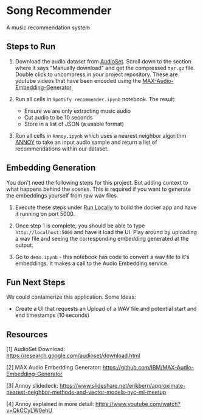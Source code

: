 # Song Recommender

A music recommendation system

## Steps to Run

1. Download the audio dataset from [AudioSet](https://research.google.com/audioset/download.html). Scroll down to the section where it says "Manually download" and get the compressed `tar.gz` file. Double click to uncompress in your project repository. These are youtube videos that have been encoded using the [MAX-Audio-Embedding-Generator](https://github.com/IBM/MAX-Audio-Embedding-Generator). 

2. Run all cells in `Spotify recommender.ipynb` notebook. The result:
	-  Ensure we are only extracting music audio
	-  Cut audio to be 10 seconds
	-  Store in a list of JSON (a usable format)

3. Run all cells in `Annoy.ipynb` which uses a nearest neighbor algorithm [ANNOY](https://github.com/spotify/annoy) to take an input audio sample and return a list of recommendations within our dataset.


## Embedding Generation

You don't need the following steps for this project. But adding context to what happens behind the scenes. This is required if you want to generate the embeddings yourself from raw wav files.

1. Execute these steps under [Run Locally](https://github.com/IBM/MAX-Audio-Embedding-Generator#run-locally) to build the docker app and have it running on port 5000.

2. Once step 1 is complete, you should be able to type `http://localhost:5000` and have it load the UI. Play around by uploading a wav file and seeing the corresponding embedding generated at the output.

3. Go to `demo.ipynb` - this notebook has code to convert a wav file to it's embeddings. It makes a call to the Audio Embedding service.

## Fun Next Steps

We could containerize this application. Some Ideas:
- Create a UI that requests an Upload of a WAV file and potential start and end timestamps (10 seconds)

## Resources

[1] AudioSet Download: https://research.google.com/audioset/download.html

[2] MAX Audio Embedding Generator: https://github.com/IBM/MAX-Audio-Embedding-Generator

[3] Annoy slidedeck: https://www.slideshare.net/erikbern/approximate-nearest-neighbor-methods-and-vector-models-nyc-ml-meetup

[4] Annoy explained in more detail: https://www.youtube.com/watch?v=QkCCyLW0ehU
